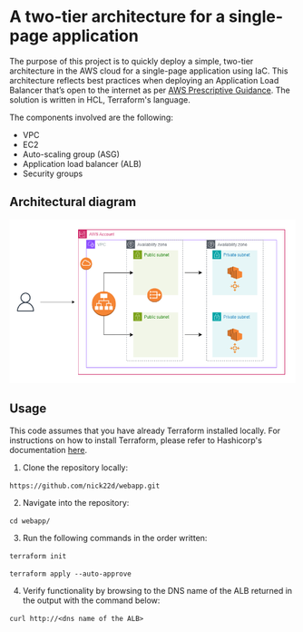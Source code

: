 # A two-tier architecture for a single-page application

The purpose of this project is to quickly deploy a simple, two-tier architecture in the AWS cloud for a single-page application using IaC. This architecture reflects best practices when deploying an Application Load Balancer that’s open to the internet as per [AWS Prescriptive Guidance](https://docs.aws.amazon.com/prescriptive-guidance/latest/load-balancer-stickiness/subnets-routing.html). The solution is written in HCL, Terraform's language.

The components involved are the following:

* VPC
* EC2
* Auto-scaling group (ASG)
* Application load balancer (ALB)
* Security groups

## Architectural diagram
![Diagram](images/diagram.png)


## Usage
This code assumes that you have already Terraform installed locally. For instructions on how to install Terraform, please refer to Hashicorp's documentation [here](https://developer.hashicorp.com/terraform/install).

1) Clone the repository locally:

`https://github.com/nick22d/webapp.git`

2) Navigate into the repository:

`cd webapp/`

3) Run the following commands in the order written:

`terraform init`

`terraform apply --auto-approve`

4) Verify functionality by browsing to the DNS name of the ALB returned in the output with the command below:

`curl http://<dns name of the ALB>`
  
